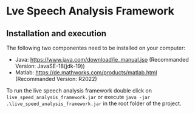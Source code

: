 # Lve Speech Analysis Framework

## Installation and execution

The following two componentes need to be installed on your computer:

* Java: https://www.java.com/download/ie_manual.jsp (Recommanded Version: JavaSE-18(jdk-19))
* Matlab: https://de.mathworks.com/products/matlab.html (Recommanded Version: R2022)

To run the live speech analysis framework double click on `live_speed_analysis_framework.jar` or
execute `java -jar .\live_speed_analysis_framework.jar` in the root folder of the project.